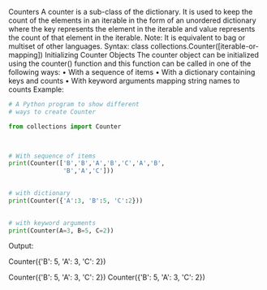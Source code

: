 

Counters
A counter is a sub-class of the dictionary. It is used to keep the count of the elements in an iterable in the form of an unordered dictionary where the key represents the element in the iterable and value represents the count of that element in the iterable.
Note: It is equivalent to bag or multiset of other languages.
Syntax:
class collections.Counter([iterable-or-mapping])
Initializing Counter Objects
The counter object can be initialized using the counter() function and this function can be called in one of the following ways:
	• With a sequence of items
	• With a dictionary containing keys and counts
	• With keyword arguments mapping string names to counts
Example:



```python
# A Python program to show different 
# ways to create Counter 

from collections import Counter 
  


# With sequence of items  
print(Counter(['B','B','A','B','C','A','B',
               'B','A','C']))
  

# with dictionary 
print(Counter({'A':3, 'B':5, 'C':2}))
  

# with keyword arguments 
print(Counter(A=3, B=5, C=2))


```

Output:

Counter({'B': 5, 'A': 3, 'C': 2})

Counter({'B': 5, 'A': 3, 'C': 2})
Counter({'B': 5, 'A': 3, 'C': 2})


